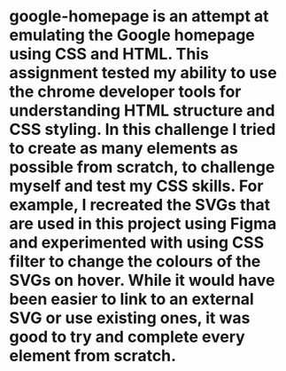 # google-homepage is an attempt at emulating the Google homepage using CSS and HTML. This assignment tested my ability to use the chrome developer tools for understanding HTML structure and CSS styling. In this challenge I tried to create as many elements as possible from scratch, to challenge myself and test my CSS skills. For example, I recreated the SVGs that are used in this project using Figma and experimented with using CSS filter to change the colours of the SVGs on hover. While it would have been easier to link to an external SVG or use existing ones, it was good to try and complete every element from scratch. 
